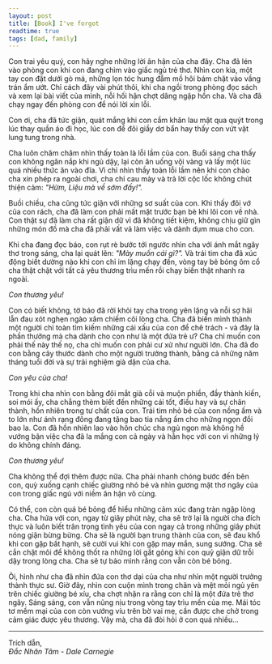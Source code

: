 ```yaml
---
layout: post
title: [Book] I've forgot
readtime: true
tags: [dad, family]
---
```


Con trai yêu quý, con hãy nghe những lời ân hận của cha đây. Cha đã lén vào phòng con khi con đang chìm vào giấc ngủ trẻ thơ. Nhìn con kìa, một tay con đặt dưới gò má, những lọn tóc hung đẫm mồ hôi bám chặt vào vầng trán ẩm ướt. Chỉ cách đây vài phút thôi, khi cha ngồi trong phòng đọc sách và xem lại bài viết của mình, nỗi hối hận chợt dâng ngập hồn cha. Và cha đã chạy ngay đến phòng con để nói lời xin lỗi.

Con ơi, cha đã tức giận, quát mắng khi con cầm khăn lau mặt qua quýt trong lúc thay quần áo đi học, lúc con để đôi giầy dơ bẩn hay thấy con vứt vật lung tung trong nhà.

Cha luôn chăm chăm nhìn thấy toàn là lỗi lầm của con. Buổi sáng cha thấy con không ngăn nắp khi ngủ dậy, lại còn ăn uống vội vàng và lấy một lúc quá nhiều thức ăn vào đĩa. Vì chỉ nhìn thầy toàn lỗi lầm nên khi con chào cha xin phép ra ngoài chơi, cha chỉ cau mày và trả lời cộc lốc không chút thiện cảm: _"Hừm, Liệu mà về sớm đấy!"._

Buồi chiều, cha cũng tức giận với những sơ suất của con. Khi thấy đôi vớ của con rách, cha đã làm con phải mất mặt trước bạn bè khi lôi con về nhà. Con thật sự đã làm cha rất giận dữ vì đã không tiết kiệm, không chịu giữ gìn những món đồ mà cha đã phải vất vả làm việc và dành dụm mua cho con.

Khi cha đang đọc báo, con rụt rè bước tới ngước nhìn cha với ánh mắt ngây thơ trong sáng, cha lại quát lên: _"Mày muốn cái gì?"._ Và trái tim cha đã xúc động biết dường nào khi con chỉ im lặng chạy đến, vòng tay bẻ bỏng ôm cổ cha thật chặt với tất cả yêu thương trìu mến rồi chạy biến thật nhanh ra ngoài.

_Con thương yêu!_

Con có biết không, tờ báo đã rời khỏi tay cha trong yên lặng và nỗi sợ hãi lẫn đau xót nghẹn ngào xâm chiếm cõi lòng cha. Cha đã biến mình thành một người chỉ toàn tìm kiếm những cái xấu của con để chê trách - và đây là phần thưởng mà cha dành cho con như là một đứa trẻ ư? Cha chỉ muốn con phải thế này thế nọ, cha chỉ muốn con phải cư xử như người lớn. Cha đã đo con bằng cây thước dành cho một người trưởng thành, bằng cả những năm tháng tuổi đời và sự trải nghiệm già dặn của cha.

_Con yêu của cha!_

Trong khi cha nhìn con bằng đôi mắt già cỗi và muộn phiền, đầy thành kiến, soi mói ấy, cha chẳng thèm biết đến những cái tốt, điều hay và sự chân thành, hồn nhiên trong tư chất của con. Trái tim nhỏ bé của con nồng ấm và to lớn như ánh rạng đông đang tặng bao tia nắng ấm cho những ngọn đồi bao la. Con đã hồn nhiên lao vào hôn chúc cha ngủ ngon mà không hề vướng bận việc cha đã la mắng con cả ngày và hằn học với con vì những lý do không chính đáng.

_Con thương yêu!_

Cha không thể đợi thêm được nữa. Cha phải nhanh chóng bước đến bên con, quỳ xuống cạnh chiếc giường nhỏ bé và nhìn gương mặt thơ ngây của con trong giấc ngủ với niềm ân hận vô cùng.

Có thể, con còn quá bé bỏng để hiểu những cảm xúc đang tràn ngập lòng cha. Cha hứa với con, ngay từ giây phút này, cha sẽ trờ lại là người cha đích thực và luôn biết trân trọng tình yêu của con ngay cả trong những giây phút nóng giận bừng bừng. Cha sẽ là người bạn trung thành của con, sẽ đau khổ khi con gặp bất hạnh, sẽ cười vui khi con gặp may mắn, sung sướng. Cha sẽ cắn chặt môi để không thốt ra những lời gắt gỏng khi con quỷ giận dữ trỗi dậy trong lòng cha. Cha sẽ tự bảo mình rằng con vẫn còn bé bỏng.

Ôi, hình như cha đã nhìn đứa con thơ dại của cha như nhìn một người trưởng thành thực sư. Giờ đây, nhìn con cuộn mình trong chăn và mệt mỏi ngủ yên trên chiếc giường bé xíu, cha chợt nhận ra rằng con chỉ là một đứa trẻ thơ ngây. Sáng sáng, con vẫn nũng nịu trong vòng tay trìu mến của mẹ. Mái tóc tơ mềm mại của con còn vướng víu trên bờ vai mẹ, cần được che chở trong cảm giác được yêu thương. Vậy mà, cha đã đòi hỏi ở con quá nhiều...

***
Trích dẫn,  
_Đắc Nhân Tâm - Dale Carnegie_